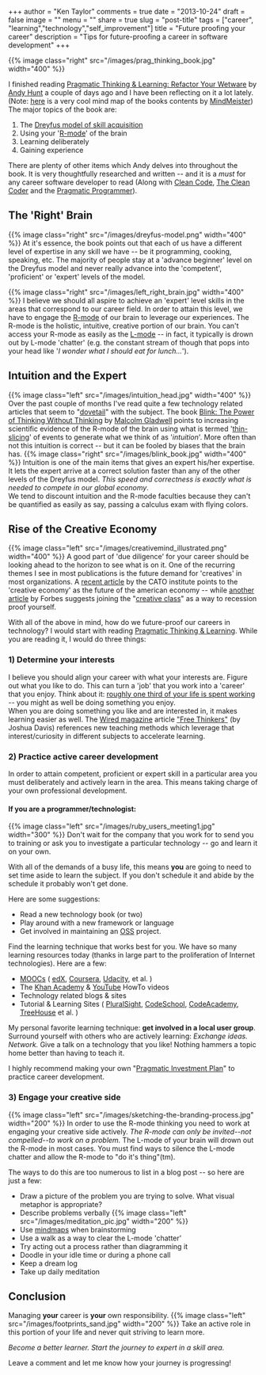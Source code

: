 +++
author = "Ken Taylor"
comments = true
date = "2013-10-24"
draft = false
image = ""
menu = ""
share = true
slug = "post-title"
tags = ["career", "learning","technology","self_improvement"]
title = "Future proofing your career"
description = "Tips for future-proofing a career in software development"
+++

{{% image class="right" src="/images/prag_thinking_book.jpg" width="400" %}}

I finished reading [Pragmatic Thinking & Learning: Refactor Your Wetware][ptal] by [Andy Hunt][andy_hunt] a couple of days ago and I have been reflecting on it a lot lately. (Note: [here][ptlmap] is a very cool mind map of the books contents by [MindMeister][mindmeister]) The major topics of the book are:

1. The [Dreyfus model of skill acquisition][dreyfus]
2. Using your '[R-mode][rmode]' of the brain
3. Learning deliberately
4. Gaining experience

There are plenty of other items which Andy delves into throughout the book. It is very thoughtfully researched and written -- and it is a _must_ for any career software developer to read (Along with [Clean Code][cleancode], [The Clean Coder][cleancoder] and the [Pragmatic Programmer][pragprog]).
 
## The 'Right' Brain
{{% image class="right" src="/images/dreyfus-model.png" width="400" %}}
At it's essence, the book points out that each of us have a different level of expertise in any skill we have  -- be it programming, cooking, speaking, etc. The majority of people stay at a 'advance beginner' level on the Dreyfus model and never really advance into the 'competent', 'proficient' or 'expert' levels of the model.  

{{% image class="right" src="/images/left_right_brain.jpg" width="400" %}}
I believe we should all aspire to achieve an 'expert' level skills in the areas that correspond to our career field. In order to attain this level, we have to engage the [R-mode][rmode] of our brain to leverage our experiences. The R-mode is the holistic, intuitive, creative portion of our brain. You can't access your R-mode as easily as the [L-mode][lmode] -- in fact, it typically is drown out by L-mode 'chatter' (e.g. the constant stream of though that pops into your head like '_I wonder what I should eat for lunch..._'). 


## Intuition and the Expert
{{% image class="left" src="/images/intuition_head.jpg" width="400" %}}
Over the past couple of months I've read quite a few technology related articles that seem to "[dovetail][dovetail]" with the subject.  The book [Blink: The Power of Thinking Without Thinking][blink] by [Malcolm Gladwell][gladwell] points to increasing scientific evidence of the R-mode of the brain using what is termed '[thin-slicing][thinslicing]' of events to generate what we think of as '_intuition_'. More often than not this intuition is correct -- but it can be fooled by biases that the brain has.
{{% image class="right" src="/images/blink_book.jpg" width="400" %}}
Intuition is one of the main items that gives an expert his/her expertise. It lets the expert arrive at a correct solution faster than any of the other levels of the Dreyfus model. _This speed and correctness is exactly what is needed to compete in our global economy_.   
We tend to discount intuition and the R-mode faculties because they can't be quantified as easily as say, passing a calculus exam with flying colors.

## Rise of the Creative Economy

{{% image class="left" src="/images/creativemind_illustrated.png" width="400" %}}
A good part of 'due diligence' for your career should be looking ahead to the horizon to see what is on it. One of the recurring themes I see in most publications is the future demand for 'creatives' in most organizations. A [recent article][catoarticle] by the CATO institute points to the 'creative economy' as the future of the american economy -- while [another article][forbesarticle] by Forbes suggests joining the "[creative class][creativeclass]" as a way to recession proof yourself.

With all of the above in mind, how do we future-proof our careers in technology? I would start with reading [Pragmatic Thinking & Learning][ptal]. While you are reading it, I would do three things:

### 1) Determine your interests

I believe you should align your career with what your interests are. Figure out what you like to do. This can turn a 'job' that you work into a 'career' that you enjoy. Think about it: [roughly one third of your life is spent working][third] -- you might as well be doing something you enjoy.  
When you are doing something you like and are interested in, it makes learning easier as well. The [Wired magazine][wired] article ["Free Thinkers"][freethinkers] (by Joshua Davis) references new teaching methods which leverage that interest/curiosity in different subjects to accelerate learning. 

### 2) Practice active career development

In order to attain competent, proficient or expert skill in a particular area you must deliberately and actively learn in the area. This means taking charge of your own professional development.  

#### If you are a programmer/technologist: 

{{% image class="left" src="/images/ruby_users_meeting1.jpg" width="300" %}}
Don't wait for the company that you work for to send you to training or ask you to investigate a particular technology -- go and learn it on your own.  

With all of the demands of a busy life, this means **you** are going to need to set time aside to learn the subject. If you don't schedule it and abide by the schedule it probably won't get done.  

Here are some suggestions: 

* Read a new technology book (or two)  
* Play around with a new framework or language  
* Get involved in maintaining an [OSS][oss] project.  

Find the learning technique that works best for you. We have so many learning resources today (thanks in large part to the proliferation of Internet technologies). Here are a few:  

* [MOOCs][mooc] ( [edX][edx], [Coursera][coursera], [Udacity][uda], et al. )  
* The [Khan Academy][khan] & [YouTube][youtube] HowTo videos  
* Technology related blogs & sites  
* Tutorial & Learning Sites ( [PluralSight][plural], [CodeSchool][codeschool], [CodeAcademy][codeacademy], [TreeHouse][tree] et al. )  

My personal favorite learning technique: **get involved in a local user group**. Surround yourself with others who are actively learning: _Exchange ideas._ _Network._ Give a talk on a technology that you like! Nothing hammers a topic home better than having to teach it.

I highly recommend making your own "[Pragmatic Investment Plan][pragplan]" to practice career development.

### 3) Engage your creative side

{{% image class="left" src="/images/sketching-the-branding-process.jpg" width="200" %}}
In order to use the R-mode thinking you need to work at engaging your creative side actively. _The R-mode can only be invited--not compelled--to work on a problem._ The L-mode of your brain will drown out the R-mode in most cases. You must find ways to silence the L-mode chatter and allow the R-mode to "do it's thing"(tm). 

The ways to do this are too numerous to list in a blog post -- so here are just a few:

* Draw a picture of the problem you are trying to solve. What visual metaphor is appropriate?
* Describe problems verbally {{% image class="left" src="/images/meditation_pic.jpg" width="200" %}}
* Use [mindmaps][mindmap] when brainstorming
* Use a walk as a way to clear the L-mode 'chatter'
* Try acting out a process rather than diagramming it
* Doodle in your idle time or during a phone call 
* Keep a dream log
* Take up daily meditation

## Conclusion

Managing **your** career is **your** own responsibility. 
{{% image class="left" src="/images/footprints_sand.jpg" width="200" %}}
Take an active role in this portion of your life and never quit striving to learn more. 

_Become a better learner._ _Start the journey to expert in a skill area._



Leave a comment and let me know how your journey is progressing!


[mooc]: http://en.wikipedia.org/wiki/Massive_open_online_course
[plural]: http://www.pluralsight.com
[codeschool]: http://www.codeschool.com
[codeacademy]: http://www.codecademy.com/
[khan]: https://www.khanacademy.org/
[youtube]: http://www.youtube.com/
[tree]: http://teamtreehouse.com/
[edx]: http://www.edx.org/
[coursera]: http://www.coursera.org
[uda]: http://www.udacity.com
[ptal]: http://pragprog.com/book/ahptl/pragmatic-thinking-and-learning
[andy_hunt]: http://en.wikipedia.org/wiki/Andy_Hunt_%28author%29
[dovetail]: http://www.thefreedictionary.com/dovetail
[dreyfus]: http://en.wikipedia.org/wiki/Dreyfus_model_of_skill_acquisition
[rmode]: http://www.drawright.com/theory.htm
[lmode]: http://www.creativeglossary.com/art-mediums/left-side-of-the-brain-l-mode-characteristics.html
[blink]: http://en.wikipedia.org/wiki/Blink_(book)
[gladwell]: http://en.wikipedia.org/wiki/Malcolm_Gladwell
[third]: http://www.ask.com/question/what-percentage-of-our-lives-are-spent-working
[freethinkers]: http://www.wired.com/business/2013/10/free-thinkers/
[wired]: http://www.wired.com
[oss]: http://en.wikipedia.org/wiki/Open-source_software
[pragplan]: http://nohack.eingenetzt.com/character-building/pragmatic-investment-plan/
[ptlmap]: http://www.mindmeister.com/100157863/pragmatic-thinking-and-learning-refactor-your-wetware
[mindmeister]: http://www.mindmeister.com
[catoarticle]: http://www.cato-unbound.org/2006/06/04/richard-florida/future-american-workforce-global-creative-economy
[forbesarticle]: http://www.forbes.com/sites/elainepofeldt/2012/12/28/want-to-recession-proof-yourself-join-the-creative-class/
[creativeclass]: http://en.wikipedia.org/wiki/Creative_class
[mindmap]: http://en.wikipedia.org/wiki/Mind_map
[cleancode]: http://www.amazon.com/Clean-Code-Handbook-Software-Craftsmanship/dp/0132350882
[cleancoder]: http://www.amazon.com/The-Clean-Coder-Professional-Programmers/dp/0137081073
[pragprog]: http://www.amazon.com/Pragmatic-Programmer-Journeyman-Master/dp/020161622X/ref=sr_1_1?s=books&ie=UTF8&qid=1382726080&sr=1-1&keywords=The+Pragmatic+Programmer
[thinslicing]: http://en.wikipedia.org/wiki/Thin-slicing
